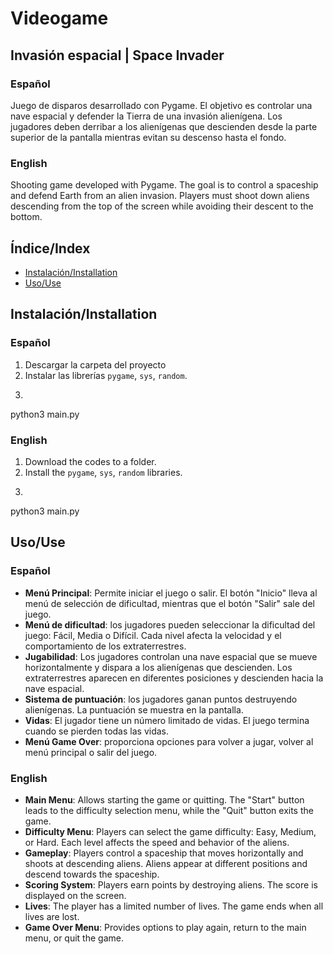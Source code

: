 # Videogame
## Invasión espacial | Space Invader

### Español
Juego de disparos desarrollado con Pygame. El objetivo es controlar una nave espacial y defender la Tierra de una invasión alienígena. Los jugadores deben derribar a los alienígenas que descienden desde la parte superior de la pantalla mientras evitan su descenso hasta el fondo.

### English
Shooting game developed with Pygame. The goal is to control a spaceship and defend Earth from an alien invasion. Players must shoot down aliens descending from the top of the screen while avoiding their descent to the bottom.

## Índice/Index
- [Instalación/Installation](#instalacióninstallation)
- [Uso/Use](#usouse)

## Instalación/Installation

### Español
1. Descargar la carpeta del proyecto
2. Instalar las librerías `pygame`, `sys`, `random`.
3. ```bash
python3 main.py

### English
1. Download the codes to a folder.
2. Install the `pygame`, `sys`, `random` libraries.
3. ```bash
python3 main.py

## Uso/Use

### Español
- **Menú Principal**: Permite iniciar el juego o salir. El botón "Inicio" lleva al menú de selección de dificultad, mientras que el botón "Salir" sale del juego.
- **Menú de dificultad**: los jugadores pueden seleccionar la dificultad del juego: Fácil, Media o Difícil. Cada nivel afecta la velocidad y el comportamiento de los extraterrestres.
- **Jugabilidad**: Los jugadores controlan una nave espacial que se mueve horizontalmente y dispara a los alienígenas que descienden. Los extraterrestres aparecen en diferentes posiciones y descienden hacia la nave espacial.
- **Sistema de puntuación**: los jugadores ganan puntos destruyendo alienígenas. La puntuación se muestra en la pantalla.
- **Vidas**: El jugador tiene un número limitado de vidas. El juego termina cuando se pierden todas las vidas.
- **Menú Game Over**: proporciona opciones para volver a jugar, volver al menú principal o salir del juego.

### English
- **Main Menu**: Allows starting the game or quitting. The "Start" button leads to the difficulty selection menu, while the "Quit" button exits the game.
- **Difficulty Menu**: Players can select the game difficulty: Easy, Medium, or Hard. Each level affects the speed and behavior of the aliens.
- **Gameplay**: Players control a spaceship that moves horizontally and shoots at descending aliens. Aliens appear at different positions and descend towards the spaceship.
- **Scoring System**: Players earn points by destroying aliens. The score is displayed on the screen.
- **Lives**: The player has a limited number of lives. The game ends when all lives are lost.
- **Game Over Menu**: Provides options to play again, return to the main menu, or quit the game.


 
